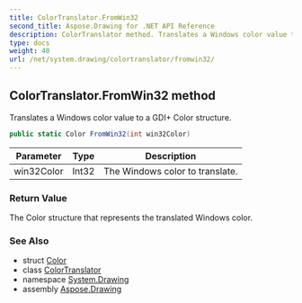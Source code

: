 ```yaml
---
title: ColorTranslator.FromWin32
second_title: Aspose.Drawing for .NET API Reference
description: ColorTranslator method. Translates a Windows color value to a GDI Color structure
type: docs
weight: 40
url: /net/system.drawing/colortranslator/fromwin32/
---
```

## ColorTranslator.FromWin32 method

Translates a Windows color value to a GDI+ Color structure.

```csharp
public static Color FromWin32(int win32Color)
```

| Parameter | Type | Description |
| --- | --- | --- |
| win32Color | Int32 | The Windows color to translate. |

### Return Value

The Color structure that represents the translated Windows color.

### See Also

* struct [Color](../../color/)
* class [ColorTranslator](../)
* namespace [System.Drawing](../../colortranslator/)
* assembly [Aspose.Drawing](../../../)


